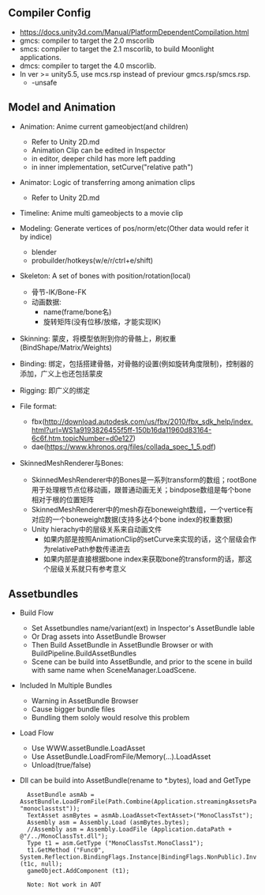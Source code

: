 ## Compiler Config
- https://docs.unity3d.com/Manual/PlatformDependentCompilation.html
- gmcs: compiler to target the 2.0 mscorlib
- smcs: compiler to target the 2.1 mscorlib, to build Moonlight applications.
- dmcs: compiler to target the 4.0 mscorlib.
- In ver >= unity5.5, use mcs.rsp instead of previour gmcs.rsp/smcs.rsp.
    - -unsafe
## Model and Animation
- Animation: Anime current gameobject(and children)
    - Refer to Unity 2D.md
    - Animation Clip can be edited in Inspector
    - in editor, deeper child has more left padding
    - in inner implementation, setCurve("relative path")
- Animator: Logic of transferring among animation clips
    - Refer to Unity 2D.md
- Timeline: Anime multi gameobjects to a movie clip

- Modeling: Generate vertices of pos/norm/etc(Other data would refer it by indice)
    - blender
    - probuilder/hotkeys(w/e/r/ctrl+e/shift)
- Skeleton: A set of bones with position/rotation(local)
    - 骨节-IK/Bone-FK
    - 动画数据:
        - name(frame/bone名)
        - 旋转矩阵(没有位移/放缩，才能实现IK)
- Skinning: 蒙皮，将模型依附到你的骨骼上，刷权重(BindShape/Matrix/Weights)
- Binding: 绑定，包括搭建骨骼，对骨骼的设置(例如旋转角度限制)，控制器的添加，广义上也还包括蒙皮
- Rigging: 即广义的绑定
- File format:
    - fbx(http://download.autodesk.com/us/fbx/2010/fbx_sdk_help/index.html?url=WS1a9193826455f5ff-150b16da11960d83164-6c6f.htm,topicNumber=d0e127)
    - dae(https://www.khronos.org/files/collada_spec_1_5.pdf)

- SkinnedMeshRenderer与Bones:
    - SkinnedMeshRenderer中的Bones是一系列transform的数组；rootBone用于处理根节点位移动画，跟普通动画无关；bindpose数组是每个bone相对于根的位置矩阵
    - SkinnedMeshRenderer中的mesh存在boneweight数组，一个vertice有对应的一个boneweight数据(支持多达4个bone index的权重数据)
    - Unity hierachy中的层级关系来自动画文件
        - 如果内部是按照AnimationClip的setCurve来实现的话，这个层级会作为relativePath参数传递进去
        - 如果内部是直接根据bone index来获取bone的transform的话，那这个层级关系就只有参考意义

## Assetbundles
- Build Flow
    - Set Assetbundles name/variant(ext) in Inspector's AssetBundle lable
    - Or Drag assets into AssetBundle Browser
    - Then Build AssetBundle in AssetBundle Browser or with BuildPipeline.BuildAssetBundles
    - Scene can be build into AssetBundle, and prior to the scene in build with same name when SceneManager.LoadScene.
- Included In Multiple Bundles
    - Warning in AssetBundle Browser
    - Cause bigger bundle files
    - Bundling them sololy would resolve this problem
- Load Flow
    - Use WWW.assetBundle.LoadAsset
    - Use AssetBundle.LoadFromFile/Memory(...).LoadAsset
    - Unload(true/false)
- Dll can be build into AssetBundle(rename to *.bytes), load and GetType

        AssetBundle asmAb = AssetBundle.LoadFromFile(Path.Combine(Application.streamingAssetsPath, "monoclasstst"));
        TextAsset asmBytes = asmAb.LoadAsset<TextAsset>("MonoClassTst");
        Assembly asm = Assembly.Load (asmBytes.bytes);
        //Assembly asm = Assembly.LoadFile (Application.dataPath + @"/../MonoClassTst.dll");
		Type t1 = asm.GetType ("MonoClassTst.MonoClass1");
        t1.GetMethod ("Func0", System.Reflection.BindingFlags.Instance|BindingFlags.NonPublic).Invoke (t1c, null);
        gameObject.AddComponent (t1);

        Note: Not work in AOT